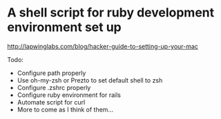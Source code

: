 # A shell script for ruby development environment set up


http://lapwinglabs.com/blog/hacker-guide-to-setting-up-your-mac


Todo:

- Configure path properly
- Use oh-my-zsh or Prezto to set default shell to zsh
- Configure .zshrc properly
- Configure ruby environment for rails
- Automate script for curl
- More to come as I think of them...
